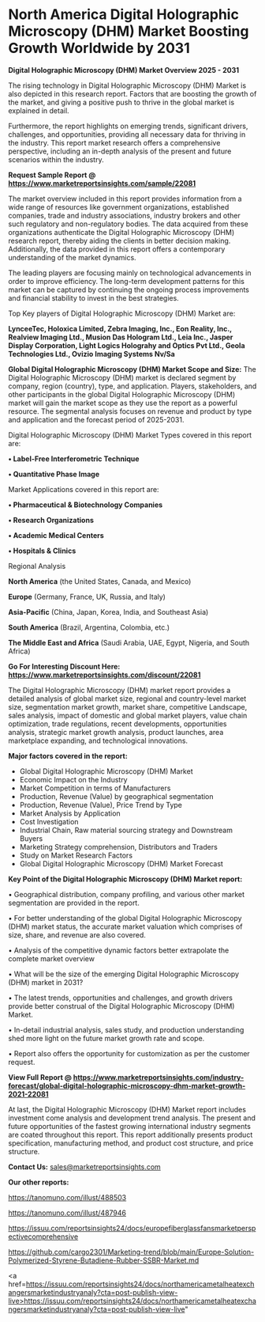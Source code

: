 # North America Digital Holographic Microscopy (DHM) Market Boosting Growth Worldwide by 2031

<Strong> Digital Holographic Microscopy (DHM) Market Overview 2025 - 2031</strong>

The rising technology in Digital Holographic Microscopy (DHM) Market is also depicted in this research report. Factors that are boosting the growth of the market, and giving a positive push to thrive in the global market is explained in detail.

Furthermore, the report highlights on emerging trends, significant drivers, challenges, and opportunities, providing all necessary data for thriving in the industry. This report market research offers a comprehensive perspective, including an in-depth analysis of the present and future scenarios within the industry.

<strong>Request Sample Report @ <a href=https://www.marketreportsinsights.com/sample/22081>https://www.marketreportsinsights.com/sample/22081</a></strong>

The market overview included in this report provides information from a wide range of resources like government organizations, established companies, trade and industry associations, industry brokers and other such regulatory and non-regulatory bodies. The data acquired from these organizations authenticate the Digital Holographic Microscopy (DHM) research report, thereby aiding the clients in better decision making. Additionally, the data provided in this report offers a contemporary understanding of the market dynamics.

The leading players are focusing mainly on technological advancements in order to improve efficiency. The long-term development patterns for this market can be captured by continuing the ongoing process improvements and financial stability to invest in the best strategies.

Top Key players of Digital Holographic Microscopy (DHM) Market are:

<strong>LynceeTec, Holoxica Limited, Zebra Imaging, Inc., Eon Reality, Inc., Realview Imaging Ltd., Musion Das Hologram Ltd., Leia Inc., Jasper Display Corporation, Light Logics Holograhy and Optics Pvt Ltd., Geola Technologies Ltd., Ovizio Imaging Systems Nv/Sa</strong>

<strong><b>Global Digital Holographic Microscopy (DHM) Market Scope and Size:</b></strong>
The Digital Holographic Microscopy (DHM) market is declared segment by company, region (country), type, and application. Players, stakeholders, and other participants in the global Digital Holographic Microscopy (DHM) market will gain the market scope as they use the report as a powerful resource. The segmental analysis focuses on revenue and product by type and application and the forecast period of 2025-2031.

Digital Holographic Microscopy (DHM) Market Types covered in this report are:

<strong>• Label-Free Interferometric Technique

• Quantitative Phase Image</strong>

Market Applications covered in this report are:

<strong>• Pharmaceutical & Biotechnology Companies

• Research Organizations

• Academic Medical Centers

• Hospitals & Clinics</strong> 

Regional Analysis

<strong>North America</strong> (the United States, Canada, and Mexico)

<strong>Europe</strong> (Germany, France, UK, Russia, and Italy)

<strong>Asia-Pacific</strong> (China, Japan, Korea, India, and Southeast Asia)

<strong>South America</strong> (Brazil, Argentina, Colombia, etc.)

<strong>The Middle East and Africa</strong> (Saudi Arabia, UAE, Egypt, Nigeria, and South Africa)

<strong>Go For Interesting Discount Here: <a href=https://www.marketreportsinsights.com/discount/22081>https://www.marketreportsinsights.com/discount/22081</a></strong>

The Digital Holographic Microscopy (DHM) market report provides a detailed analysis of global market size, regional and country-level market size, segmentation market growth, market share, competitive Landscape, sales analysis, impact of domestic and global market players, value chain optimization, trade regulations, recent developments, opportunities analysis, strategic market growth analysis, product launches, area marketplace expanding, and technological innovations.

<strong><b>Major factors covered in the report:</b></strong>
<ul>
  <li>Global Digital Holographic Microscopy (DHM) Market </li>
  <li>Economic Impact on the Industry</li>
  <li>Market Competition in terms of Manufacturers</li>
  <li>Production, Revenue (Value) by geographical segmentation</li>
  <li>Production, Revenue (Value), Price Trend by Type</li>
  <li>Market Analysis by Application</li>
  <li>Cost Investigation</li>
  <li>Industrial Chain, Raw material sourcing strategy and Downstream Buyers</li>
  <li>Marketing Strategy comprehension, Distributors and Traders</li>
  <li>Study on Market Research Factors</li>
  <li>Global Digital Holographic Microscopy (DHM) Market Forecast</li>
</ul>

<strong><b>Key Point of the Digital Holographic Microscopy (DHM) Market report:</b></strong>

• Geographical distribution, company profiling, and various other market segmentation are provided in the report.

• For better understanding of the global Digital Holographic Microscopy (DHM) market status, the accurate market valuation which comprises of size, share, and revenue are also covered.

• Analysis of the competitive dynamic factors better extrapolate the complete market overview

• What will be the size of the emerging Digital Holographic Microscopy (DHM) market in 2031?

• The latest trends, opportunities and challenges, and growth drivers provide better construal of the Digital Holographic Microscopy (DHM) Market.

• In-detail industrial analysis, sales study, and production understanding shed more light on the future market growth rate and scope.

• Report also offers the opportunity for customization as per the customer request.

<strong><b>View Full Report @ <a href=https://www.marketreportsinsights.com/industry-forecast/global-digital-holographic-microscopy-dhm-market-growth-2021-22081>https://www.marketreportsinsights.com/industry-forecast/global-digital-holographic-microscopy-dhm-market-growth-2021-22081</a></b></strong>


At last, the Digital Holographic Microscopy (DHM) Market report includes investment come analysis and development trend analysis. The present and future opportunities of the fastest growing international industry segments are coated throughout this report. This report additionally presents product specification, manufacturing method, and product cost structure, and price structure.

<strong>Contact Us:</strong>
sales@marketreportsinsights.com

<strong>Our other reports:</strong>

<a href=https://tanomuno.com/illust/488503>https://tanomuno.com/illust/488503</a>

<a href=https://tanomuno.com/illust/487946>https://tanomuno.com/illust/487946</a>

<a href=https://issuu.com/reportsinsights24/docs/europefiberglassfansmarketperspectivecomprehensive>https://issuu.com/reportsinsights24/docs/europefiberglassfansmarketperspectivecomprehensive</a>

<a href=https://github.com/cargo2301/Marketing-trend/blob/main/Europe-Solution-Polymerized-Styrene-Butadiene-Rubber-SSBR-Market.md>https://github.com/cargo2301/Marketing-trend/blob/main/Europe-Solution-Polymerized-Styrene-Butadiene-Rubber-SSBR-Market.md</a>

<a href=https://issuu.com/reportsinsights24/docs/northamericametalheatexchangersmarketindustryanaly?cta=post-publish-view-live>https://issuu.com/reportsinsights24/docs/northamericametalheatexchangersmarketindustryanaly?cta=post-publish-view-live</a>"
